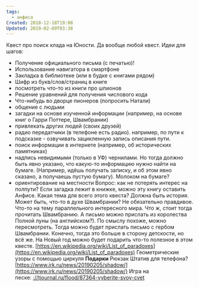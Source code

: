 ```yaml
---
tags:
  - анфиса
Created: 2018-12-18T19:08
Updated: 2019-02-09T03:38
---
```

Квест про поиск клада на Юности. Да вообще любой квест. Идеи для шагов:
- Получение официального письма (с печатью)!
- Использование навигатора в смартфоне
- Закладка в библиотеке (или в будке с книгами рядом)
- Шифр из букв/слов/страниц в книге
- посмотреть что-то из книги про шпионов
- Решение уравнений для получения числового кода
- Что-нибудь во дворце пионеров (попросить Натали)
- общение с людьми
- загадки на основе изученной информации (например, на основе книг о Гарри Поттере, Швамбрании)
- привлекать других людей (своих друзей)
- радио передатчики (в телефоне есть радио). например, по пути к подсказке - озвучивать зацикленную запись описания пути.
- поиск информации в интернете (например, об исторических памятниках)
- надпись невидимыми (только в УФ) чернилами. Но тогда должно быть явно указано, что какую-то информацию нужно найти на бумаге. (Например, идёшь получать записку, и об этом явно сказано, а получаешь пустую бумагу). Молоком на бумаге?
- ориентирование на местности
Вопрос: как не потерять интерес на полпути?
Если загадка лежит в книжке, можно эту книгу оставить Анфисе.
Какая тема для всего этого квеста? Должна быть история. Может быть, что-то в духе Швамбрании? Не обязательно правдивое. Что-то на тему параллельного интересного мира. Что ж, стоит тогда прочитать Швамбранию. А письмо можно прислать из королества Полной луны (на английском?). По смыслу похоже, можно пересмотреть.
Тогда можно будет прислать письмо с гербом Швамбрании. Конечно, тогда это больше в сторону детскости, но всё же.
На Новый год можно будет подарить что-то полезное в этом квесте.
[https://en.wikipedia.org/wiki/List_of_paradoxes](https://en.wikipedia.org/wiki/List_of_paradoxes)
Геометрические узоры с помощью циркуля
**Подарки**
Рюкзак
Штатив для телефона?
[https://www.irk.ru/news/20190205/shadow/](https://www.irk.ru/news/20190205/shadow/)
Игра на песке: [://tjournal.ru/flood/87364-vyberite-svoy-cvet](https://tjournal.ru/flood/87364-vyberite-svoy-cvet)